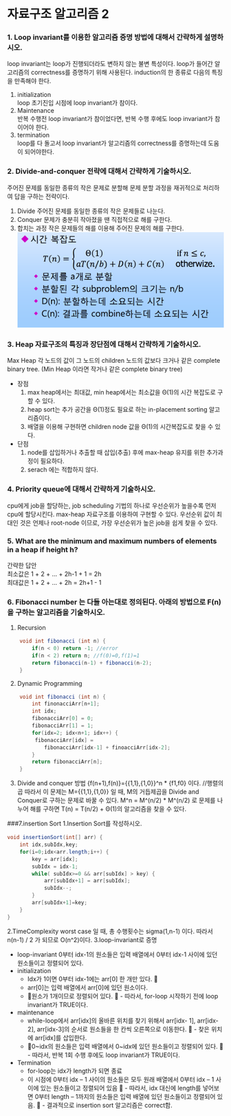 # 자료구조 알고리즘 2

### 1. Loop invariant를 이용한 알고리즘 증명 방법에 대해서 간략하게 설명하시오.
loop invariant는 loop가 진행되더라도 변하지 않는 불변 특성이다. loop가 들어간 알고리즘의 correctness를 증명하기 위해 사용된다.
induction의 한 종류로 다음의 특징을 만족해야 한다. 
 
 1. initialization  
 loop 초기진입 시점에 loop invariant가 참이다.
 2. Maintenance		
 반복 수행전 loop invariant가 참이었다면, 반복 수행 후에도 loop invariant가 참이어야 한다.	
 3.	termination		
 loop를 다 돌고서 loop invariant가 알고리즘의 correctness를 증명하는데 도움이 되어야한다.
  
### 2. Divide-and-conquer 전략에 대해서 간략하게 기술하시오.
주어진 문제를 동일한 종류의 작은 문제로 분할해 문제 분할 과정을 재귀적으로 처리하여 답을 구하는 전략이다. 

 1. Divide
 주어진 문제를 동일한 종류의 작은 문제들로 나눈다.
 2. Conquer
 문제가 충분히 작아졌을 땐 직접적으로 해를 구한다.
 3. 합치는 과정
 작은 문제들의 해를 이용해 주어진 문제의 해를 구한다.
 ![divideAndConquerTimeComplexity](../image/DivideAndConquerTC.png)

### 3. Heap 자료구조의 특징과 장단점에 대해서 간략하게 기술하시오.
Max Heap
각 노드의 값이 그 노드의 children 노드의 값보다 크거나 같은 complete binary tree.
(Min Heap 이라면 작거나 같은 complete binary tree)

- 장점
	1. max heap에서는 최대값, min heap에서는 최소값을 Θ(1)의 시간 복잡도로 구할 수 있다.
    2. heap sort는 추가 공간을 Θ(1)정도 필요로 하는 in-placement sorting 알고리즘이다.
    3. 배열을 이용해 구현하면 children node 값을 Θ(1)의 시간복잡도로 찾을 수 있다.
- 단점
	1. node를 삽입하거나 추출할 때 삽입(추출) 후에 max-heap 유지를 위한 추가과정이 필요하다.
    2. serach 에는 적합하지 않다.
    
### 4. Priority queue에 대해서 간략하게 기술하시오.
cpu에게 job을 할당하는, job scheduling 기법의 하나로 우선순위가 높을수록 먼저 cpu에 할당시킨다. max-heap 자료구조를 이용하여 구현할 수 있다.
우선순위 값이 최대인 것은 언제나 root-node 이므로, 가장 우선순위가 높은 job을 쉽게 찾을 수 있다.

### 5. What are the minimum and maximum numbers of elements in a heap if height h?
간략한 답안 <br>
최소값은 1 + 2 + … + 2h-1 + 1 = 2h <br>
최대값은 1 + 2 + … + 2h = 2h+1 - 1

### 6. Fibonacci number 는 다들 아는대로 정의된다. 아래의  방법으로 F(n)을 구하는 알고리즘을 기술하시오.
1. Recursion
```java
	void int fibonacci (int n) {
		if(n < 0) return -1; //error
		if(n < 2) return n; //f(0)=0,f(1)=1
		return fibonacci(n-1) + fibonacci(n-2);
	}
``` 
2. Dynamic Programming
```java
	void int fibonacci (int n) {
		int finonacciArr[n+1];
	    int idx;
	    fibonacciArr[0] = 0;
	    fibonacciArr[1] = 1;
	    for(idx=2; idx<n+1; idx++) {
	     fibonacciArr[idx] =
	     	fibonacciArr[idx-1] + finoacciArr[idx-2];
	    }
	    return fibonacciArr[n];
	}
```
3. Divide and conquer 방법
	{f(n+1),f(n)}={{1,1},{1,0}}^n * {f1,f0} 이다. //행렬의 곱
	따라서 이 문제는 M={{1,1},{1,0}} 일 때, M의 거듭제곱을 Divide and Conquer로 구하는 문제로 바꿀 수 있다.
	M^n = M^(n/2) * M^(n/2) 로 문제를 나누어 해를 구하면 T(n) = T(n/2) + Θ(1)의 알고리즘을 찾을 수 있다.
	
###7.insertion Sort
1.Insertion Sort를 작성하시오.
```java
void insertionSort(int[] arr) {
	int idx,subIdx,key;
	for(i=0;idx<arr.length;i++) {
		key = arr[idx];
		subIdx = idx-1;
		while( subIdx>=0 && arr[subIdx] > key) {
			arr[subIdx+1] = arr[subIdx];
			subIdx--;
		}
		arr[subIdx+1]=key;
	}
}
```
2.TimeComplexity
worst case 일 때, 총 수행횟수는 sigma(1,n-1) 이다.
따라서 n(n-1) / 2 가 되므로 O(n^2)이다.
3.loop-invariant로 증명
- loop-invariant
	0부터 idx-1의 원소들은 입력 배열에서 0부터 idx-1 사이에 있던 원소들이고 정렬되어 있다.
- initialization
	- Idx가 1이면 0부터 idx-1에는 arr[0] 한 개만 있다. 􏰁
	- arr[0]는 입력 배열에서 arr[0]에 있던 원소이다. 
	- 􏰁원소가 1개이므로 정렬되어 있다.
􏰁    - 따라서, for-loop 시작하기 전에 loop invariant가 TRUE이다.
- maintenance
	- while-loop에서 arr[idx]의 올바른 위치를 찾기 위해서 arr[idx- 1], arr[idx-2], arr[idx-3]의 순서로 원소들을 한 칸씩 오른쪽으로 이동한다.
􏰁 	- 찾은 위치에 arr[idx]를 삽입한다.
	- 􏰁0~idx의 원소들은 입력 배열에서 0~idx에 있던 원소들이고 정렬되어 있다.
􏰁 	- 따라서, 반복 1회 수행 후에도 loop invariant가 TRUE이다.
- Termination
	- for-loop는 idx가 length가 되면 종료
	- 이 시점에 0부터 idx – 1 사이의 원소들은 모두 원래 배열에서 0부터 idx – 1 사이에 있는 원소들이고 정렬되어 있음
􏰁 	- 따라서, idx 대신에 length를 넣어보면 0부터 length – 1까지의 원소들은 입력 배열에 있던 원소들이고 정렬되어 있음.
􏰁 	- 결과적으로 insertion sort 알고리즘은 correct함.